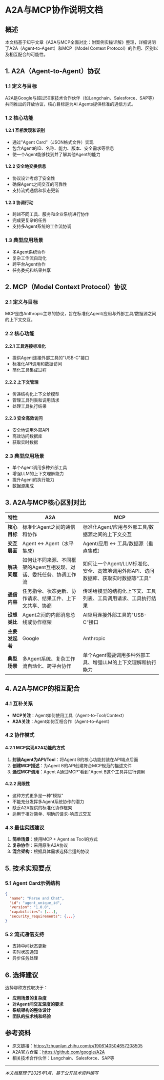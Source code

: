 # A2A与MCP协作说明文档

## 概述

本文档基于知乎文章《A2A与MCP全面对比：附案例实操详解》整理，详细说明了A2A（Agent-to-Agent）和MCP（Model Context Protocol）的作用、区别以及相互配合的可能性。

## 1. A2A（Agent-to-Agent）协议

### 1.1 定义与目标
A2A是Google与超过50家技术合作伙伴（如Langchain、Salesforce、SAP等）共同推出的开放协议，核心目标是为AI Agents提供标准的通信方式。

### 1.2 核心功能

#### 1.2.1 互相发现和识别
- 通过"Agent Card"（JSON格式文件）实现
- 包含Agent的ID、名称、能力、版本、安全需求等信息
- 使一个Agent能够找到并了解其他Agent的能力

#### 1.2.2 安全地交换信息
- 协议设计考虑了安全性
- 确保Agent之间交互的可靠性
- 支持流式通信和状态更新

#### 1.2.3 协调行动
- 跨越不同工具、服务和企业系统进行协作
- 完成更复杂的任务
- 支持多Agent系统的工作流协调

### 1.3 典型应用场景
- 多Agent系统协作
- 复杂工作流自动化
- 跨平台Agent协作
- 任务委托和结果共享

## 2. MCP（Model Context Protocol）协议

### 2.1 定义与目标
MCP是由Anthropic主导的协议，旨在标准化Agent/应用与外部工具/数据源之间的上下文交互。

### 2.2 核心功能

#### 2.2.1 工具连接标准化
- 提供Agent连接外部工具的"USB-C"接口
- 标准化API调用和数据访问
- 简化工具集成过程

#### 2.2.2 上下文管理
- 传递结构化上下文给模型
- 管理工具列表和调用请求
- 处理工具执行结果

#### 2.2.3 安全高效访问
- 安全地调用外部API
- 高效访问数据库
- 获取实时数据

### 2.3 典型应用场景
- 单个Agent调用多种外部工具
- 增强LLM的上下文理解能力
- 提升Agent的执行能力
- 数据源集成

## 3. A2A与MCP核心区别对比

| 特性 | A2A | MCP |
|------|-----|-----|
| **核心目标** | 标准化Agent之间的通信和协作 | 标准化Agent/应用与外部工具/数据源之间的上下文交互 |
| **交互层面** | Agent ↔ Agent（水平集成） | Agent/应用 ↔ 工具/数据源（垂直集成） |
| **解决问题** | 如何让不同来源、不同框架的Agent互相发现、对话、委托任务、协调工作流 | 如何让一个Agent/LLM标准化、安全、高效地调用外部API、访问数据库、获取实时数据等"工具" |
| **通信内容** | 任务指令、状态更新、协作请求、结果工件、上下文共享、协商 | 传递给模型的结构化上下文、工具列表、工具调用请求、工具执行结果 |
| **设想类比** | Agent之间的内部消息总线或协作框架 | AI应用连接外部工具的"USB-C"接口 |
| **主要发起者** | Google | Anthropic |
| **典型场景** | 多Agent系统、复杂工作流自动化、跨平台协作 | 单个Agent需要调用多种外部工具、增强LLM的上下文理解和执行能力 |

## 4. A2A与MCP的相互配合

### 4.1 互补关系
- **MCP关注**：Agent如何使用工具（Agent-to-Tool/Context）
- **A2A关注**：Agent如何互相合作（Agent-to-Agent）

### 4.2 协作模式

#### 4.2.1 MCP实现A2A功能的方式
1. **封装Agent为API/Tool**：将Agent B的核心功能封装在API端点后面
2. **创建MCP描述**：为Agent B的API创建符合MCP规范的描述文件
3. **通过MCP调用**：Agent A通过MCP"看到"Agent B这个工具并进行调用

#### 4.2.2 局限性
- 这种方式更多是一种"模拟"
- 不能充分发挥多Agent系统协作的潜力
- 缺乏A2A提供的标准化协作框架
- 适用于相对简单、明确的请求-响应式交互

### 4.3 最佳实践建议
1. **简单场景**：使用MCP + Agent as Tool的方式
2. **复杂协作**：采用原生A2A协议
3. **混合架构**：根据具体需求选择合适的协议

## 5. 技术实现要点

### 5.1 Agent Card示例结构
```json
{
  "name": "Parse and Chat",
  "id": "agent_unique_id",
  "version": "1.0.0",
  "capabilities": [...],
  "security_requirements": {...}
}
```

### 5.2 流式通信支持
- 支持中间状态更新
- 实时状态通知
- 异步任务处理

## 6. 选择建议

选择哪种方式取决于：
- **应用场景的复杂度**
- **对Agent间交互深度的要求**
- **系统架构的整体设计**
- **团队的技术栈和经验**

## 参考资料

- 原文链接：https://zhuanlan.zhihu.com/p/1906140504657208505
- A2A官方仓库：https://github.com/google/A2A
- 相关技术合作伙伴：Langchain、Salesforce、SAP等

---

*本文档整理于2025年1月，基于公开技术资料编写*